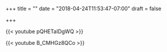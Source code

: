 +++
title = ""
date = "2018-04-24T11:53:47-07:00"
draft = false

+++

{{< youtube pQHETaIDgWQ >}}

{{< youtube B_CMHGz8QCo >}}
